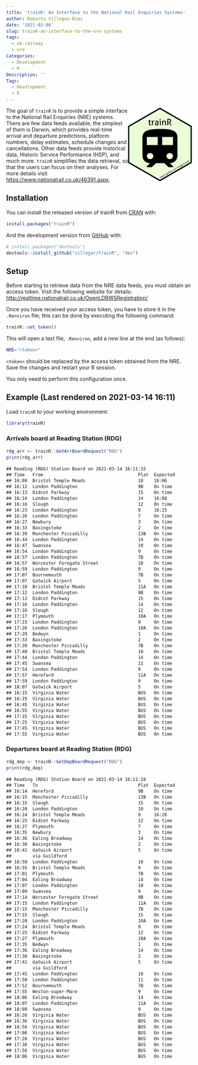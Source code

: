 ```yaml
---
title: 'trainR: An Interface to the National Rail Enquiries Systems'
author: Roberto Villegas-Diaz
date: '2021-02-08'
slug: trainR-an-interface-to-the-nre-systems
tags:
  - uk-railway
  - nre
Categories:
  - Development
  - R
Description: ''
Tags:
  - Development
  - R
---
```


<img src="https://raw.githubusercontent.com/villegar/trainR/main/inst/images/logo.png" alt="logo" align="right" height=200px/>

The goal of `trainR` is to provide a simple interface to the 
National Rail Enquiries (NRE) systems. There are few data feeds 
available, the simplest of them is Darwin, which provides real-time 
arrival and departure predictions, platform numbers, delay estimates, 
schedule changes and cancellations. Other data feeds provide historical 
data, Historic Service Performance (HSP), and much more. `trainR` 
simplifies the data retrieval, so that the users can focus on their 
analyses. For more details visit 
https://www.nationalrail.co.uk/46391.aspx.

## Installation

You can install the released version of trainR from [CRAN](https://CRAN.R-project.org) with:

``` r
install.packages("trainR")
```

And the development version from [GitHub](https://github.com/) with:

``` r
# install.packages("devtools")
devtools::install_github("villegar/trainR", "dev")
```

## Setup
Before starting to retrieve data from the NRE data feeds, you must obtain an access token. 
Visit the following website for details: http://realtime.nationalrail.co.uk/OpenLDBWSRegistration/

Once you have received your access token, you have to store it in the `.Renviron` file; this can be 
done by executing the following command:


```r
trainR::set_token()
```

This will open a text file, `.Renviron`, add a new line at the end (as follows):

```bash
NRE="<token>"
```

`<token>` should be replaced by the access token obtained from the NRE. Save the changes and restart 
your R session.

You only need to perform this configuration once.

## Example (Last rendered on 2021-03-14 16:11)

Load `trainR` to your working environment:

```r
library(trainR)
```

### Arrivals board at Reading Station (RDG)


```r
rdg_arr <- trainR::GetArrBoardRequest("RDG")
print(rdg_arr)
```

```
## Reading (RDG) Station Board on 2021-03-14 16:11:15
## Time   From                                    Plat  Expected
## 16:09  Bristol Temple Meads                    10    16:06
## 16:12  London Paddington                       9B    On time
## 16:13  Didcot Parkway                          15    On time
## 16:14  London Paddington                       14    16:08
## 16:16  Slough                                  12    On time
## 16:23  London Paddington                       9     16:25
## 16:26  London Paddington                       7     On time
## 16:27  Newbury                                 3     On time
## 16:33  Basingstoke                             2     On time
## 16:39  Manchester Piccadilly                   13B   On time
## 16:44  London Paddington                       14    On time
## 16:47  Swansea                                 10    On time
## 16:54  London Paddington                       9     On time
## 16:57  London Paddington                       7B    On time
## 16:57  Worcester Foregate Street               10    On time
## 16:59  London Paddington                       9     On time
## 17:07  Bournemouth                             7B    On time
## 17:07  Gatwick Airport                         5     On time
## 17:10  Bristol Temple Meads                    11A   On time
## 17:12  London Paddington                       9B    On time
## 17:13  Didcot Parkway                          15    On time
## 17:16  London Paddington                       14    On time
## 17:16  Slough                                  12    On time
## 17:17  Plymouth                                10A   On time
## 17:23  London Paddington                       9     On time
## 17:26  London Paddington                       10A   On time
## 17:29  Bedwyn                                  1     On time
## 17:33  Basingstoke                             2     On time
## 17:39  Manchester Piccadilly                   7B    On time
## 17:40  Bristol Temple Meads                    10    On time
## 17:44  London Paddington                       14    On time
## 17:45  Swansea                                 11    On time
## 17:54  London Paddington                       9     On time
## 17:57  Hereford                                11A   On time
## 17:59  London Paddington                       9     On time
## 18:07  Gatwick Airport                         5     On time
## 16:15  Virginia Water                          BUS   On time
## 16:25  Virginia Water                          BUS   On time
## 16:45  Virginia Water                          BUS   On time
## 16:55  Virginia Water                          BUS   On time
## 17:15  Virginia Water                          BUS   On time
## 17:25  Virginia Water                          BUS   On time
## 17:45  Virginia Water                          BUS   On time
## 17:55  Virginia Water                          BUS   On time
```

### Departures board at Reading Station (RDG)


```r
rdg_dep <- trainR::GetDepBoardRequest("RDG")
print(rdg_dep)
```

```
## Reading (RDG) Station Board on 2021-03-14 16:11:18
## Time   To                                      Plat  Expected
## 16:14  Hereford                                9B    On time
## 16:15  Manchester Piccadilly                   13B   On time
## 16:15  Slough                                  15    On time
## 16:20  London Paddington                       10    On time
## 16:24  Bristol Temple Meads                    9     16:26
## 16:25  Didcot Parkway                          12    On time
## 16:27  Plymouth                                7     On time
## 16:35  Newbury                                 3     On time
## 16:36  Ealing Broadway                         14    On time
## 16:38  Basingstoke                             2     On time
## 16:41  Gatwick Airport                         5     On time
##        via Guildford                           
## 16:50  London Paddington                       10    On time
## 16:55  Bristol Temple Meads                    9     On time
## 17:01  Plymouth                                7B    On time
## 17:04  Ealing Broadway                         14    On time
## 17:07  London Paddington                       10    On time
## 17:09  Swansea                                 9     On time
## 17:14  Worcester Foregate Street               9B    On time
## 17:15  London Paddington                       11A   On time
## 17:15  Manchester Piccadilly                   7B    On time
## 17:15  Slough                                  15    On time
## 17:20  London Paddington                       10A   On time
## 17:24  Bristol Temple Meads                    9     On time
## 17:25  Didcot Parkway                          12    On time
## 17:27  Plymouth                                10A   On time
## 17:35  Bedwyn                                  1     On time
## 17:36  Ealing Broadway                         14    On time
## 17:38  Basingstoke                             2     On time
## 17:41  Gatwick Airport                         5     On time
##        via Guildford                           
## 17:45  London Paddington                       10    On time
## 17:50  London Paddington                       11    On time
## 17:52  Bournemouth                             7B    On time
## 17:55  Weston-super-Mare                       9     On time
## 18:06  Ealing Broadway                         14    On time
## 18:07  London Paddington                       11A   On time
## 18:09  Swansea                                 9     On time
## 16:26  Virginia Water                          BUS   On time
## 16:36  Virginia Water                          BUS   On time
## 16:56  Virginia Water                          BUS   On time
## 17:06  Virginia Water                          BUS   On time
## 17:26  Virginia Water                          BUS   On time
## 17:36  Virginia Water                          BUS   On time
## 17:56  Virginia Water                          BUS   On time
## 18:06  Virginia Water                          BUS   On time
```
